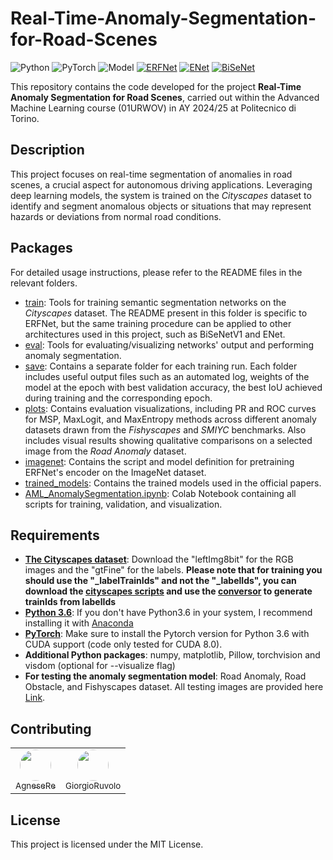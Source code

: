 # Real-Time-Anomaly-Segmentation-for-Road-Scenes
![Python](https://img.shields.io/badge/language-Python-blue.svg)
![PyTorch](https://img.shields.io/badge/framework-PyTorch-red)
![Model](https://img.shields.io/badge/model-ERFNet--ENet--BiSeNet-green)
[![ERFNet](https://img.shields.io/badge/IEEE-8063438-b31b1b.svg)](https://ieeexplore.ieee.org/document/8063438)
[![ENet](https://img.shields.io/badge/arXiv-1606.02147-b31b1b.svg)](https://arxiv.org/abs/1606.02147)
[![BiSeNet](https://img.shields.io/badge/arXiv-1808.00897-b31b1b.svg)](https://arxiv.org/abs/1808.00897)

This repository contains the code developed for the project **Real-Time Anomaly Segmentation for Road Scenes**, carried out within the Advanced Machine Learning course (01URWOV) in AY 2024/25 at Politecnico di Torino.

## Description
This project focuses on real-time segmentation of anomalies in road scenes, a crucial aspect for autonomous driving applications. Leveraging deep learning models, the system is trained on the *Cityscapes* dataset to identify and segment anomalous objects or situations that may represent hazards or deviations from normal road conditions.

## Packages

For detailed usage instructions, please refer to the README files in the relevant folders.

- [train](train): Tools for training semantic segmentation networks on the *Cityscapes* dataset. The README present in this folder is specific to ERFNet, but the same training procedure can be applied to other architectures used in this project, such as BiSeNetV1 and ENet.
- [eval](eval): Tools for evaluating/visualizing networks' output and performing anomaly segmentation.
- [save](save): Contains a separate folder for each training run. Each folder includes useful output files such as an automated log, weights of the model at the epoch with best validation accuracy, the best IoU achieved during training and the corresponding epoch.
- [plots](plots): Contains evaluation visualizations, including PR and ROC curves for MSP, MaxLogit, and MaxEntropy methods across different anomaly datasets drawn from the *Fishyscapes* and *SMIYC* benchmarks. Also includes visual results showing qualitative comparisons on a selected image from the *Road Anomaly* dataset.
- [imagenet](imagenet): Contains the script and model definition for pretraining ERFNet's encoder on the ImageNet dataset.
- [trained_models](trained_models): Contains the trained models used in the official papers.
- [AML_AnomalySegmentation.ipynb](AML_AnomalySegmentation.ipynb): Colab Notebook containing all scripts for training, validation, and visualization.

## Requirements

- [**The Cityscapes dataset**](https://www.cityscapes-dataset.com/): Download the "leftImg8bit" for the RGB images and the "gtFine" for the labels. **Please note that for training you should use the "\_labelTrainIds" and not the "\_labelIds", you can download the [cityscapes scripts](https://github.com/mcordts/cityscapesScripts) and use the [conversor](https://github.com/mcordts/cityscapesScripts/blob/master/cityscapesscripts/preparation/createTrainIdLabelImgs.py) to generate trainIds from labelIds**
- [**Python 3.6**](https://www.python.org/): If you don't have Python3.6 in your system, I recommend installing it with [Anaconda](https://www.anaconda.com/download/#linux)
- [**PyTorch**](http://pytorch.org/): Make sure to install the Pytorch version for Python 3.6 with CUDA support (code only tested for CUDA 8.0).
- **Additional Python packages**: numpy, matplotlib, Pillow, torchvision and visdom (optional for --visualize flag)
- **For testing the anomaly segmentation model**: Road Anomaly, Road Obstacle, and Fishyscapes dataset. All testing images are provided here [Link](https://drive.google.com/file/d/1r2eFANvSlcUjxcerjC8l6dRa0slowMpx/view).

## Contributing
<table>
  <tr>
    <td align="center" style="border: none;">
      <a href="https://github.com/AgneseRe">
        <img src="https://github.com/AgneseRe.png" width="50px" style="border-radius: 50%; border: none;" alt=""/>
        <br />
        <sub>AgneseRe</sub>
      </a>
    </td>
    <td align="center">
      <a href="https://github.com/GiorgioRuvolo">
        <img src="https://github.com/GiorgioRuvolo.png" width="50px" style="border-radius: 50%; border: none;" alt=""/>
        <br />
        <sub>GiorgioRuvolo</sub>
      </a>
    </td>
  </tr>
</table>

## License
This project is licensed under the MIT License.